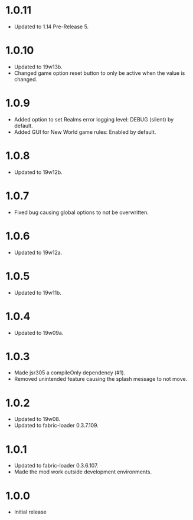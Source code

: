 # 1.0.11

- Updated to 1.14 Pre-Release 5.

# 1.0.10

- Updated to 19w13b.
- Changed game option reset button to only be active when the value is changed.

# 1.0.9

- Added option to set Realms error logging level: DEBUG (silent) by default.
- Added GUI for New World game rules: Enabled by default.

# 1.0.8

- Updated to 19w12b.

# 1.0.7

- Fixed bug causing global options to not be overwritten.

# 1.0.6

- Updated to 19w12a.

# 1.0.5

- Updated to 19w11b.

# 1.0.4

- Updated to 19w09a.

# 1.0.3

- Made jsr305 a compileOnly dependency (#1).
- Removed unintended feature causing the splash message to not move.

# 1.0.2

- Updated to 19w08.
- Updated to fabric-loader 0.3.7.109.

# 1.0.1

- Updated to fabric-loader 0.3.6.107.
- Made the mod work outside development environments.

# 1.0.0

- Initial release
